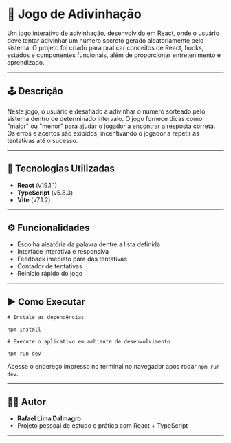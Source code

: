 # 🎲 Jogo de Adivinhação

Um jogo interativo de adivinhação, desenvolvido em React, onde o usuário deve tentar adivinhar um número secreto gerado aleatoriamente pelo sistema. O projeto foi criado para praticar conceitos de React, hooks, estados e componentes funcionais, além de proporcionar entretenimento e aprendizado.

---

## 🕹️ Descrição

Neste jogo, o usuário é desafiado a adivinhar o número sorteado pelo sistema dentro de determinado intervalo. O jogo fornece dicas como "maior" ou "menor" para ajudar o jogador a encontrar a resposta correta. Os erros e acertos são exibidos, incentivando o jogador a repetir as tentativas até o sucesso.

---

## 🚀 Tecnologias Utilizadas

- **React** (v19.1.1)
- **TypeScript** (v5.8.3)
- **Vite** (v7.1.2)

---

## ⚙️ Funcionalidades

- Escolha aleatória da palavra dentre a lista definida
- Interface interativa e responsiva
- Feedback imediato para das tentativas
- Contador de tentativas
- Reinício rápido do jogo

---

## ▶️ Como Executar

```
# Instale as dependências

npm install

# Execute o aplicativo em ambiente de desenvolvimento

npm run dev
```

Acesse o endereço impresso no terminal no navegador após rodar `npm run dev`.

---

## 👨‍💻 Autor

- **Rafael Lima Dalmagro**
- Projeto pessoal de estudo e prática com React + TypeScript

---

```
